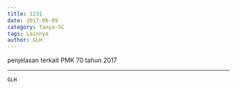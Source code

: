 ```yaml
---
title: 1231
date: 2017-06-09
category: Tanya-SC
tags: Lainnya
author: GLH
---
```


penjelasan terkait PMK 70 tahun 2017

---



`GLH`
